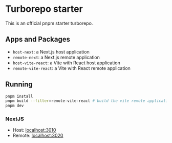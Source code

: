 # Turborepo starter

This is an official pnpm starter turborepo.

## Apps and Packages

- `host-next`: a Next.js host application
- `remote-next`: a Next.js remote application
- `host-vite-react`: a Vite with React host application
- `remote-vite-react`: a Vite with React remote application

## Running

```bash
pnpm install
pnpm build --filter=remote-vite-react # build the vite remote application
pnpm dev
```

### NextJS

- Host: [localhost:3010](http://localhost:3010/)
- Remote: [localhost:3020](http://localhost:3020/)
